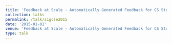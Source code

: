 ```yaml
---
title: 'Feedback at Scale - Automatically Generated Feedback for CS Student Work: Best Practices'
collection: talks
permalink: /talk/sigcse2015
date: '2015-01-01'
venue: 'Feedback at Scale - Automatically Generated Feedback for CS Student Work: Best Practices. SIGCSE 2015 Birds-of-a-Feather Session with Bruce W. Char, Jeffrey L. Popyack, and Jeremy Johnson. Kansas City, MO. March, 2015'
type: talk
---
```


